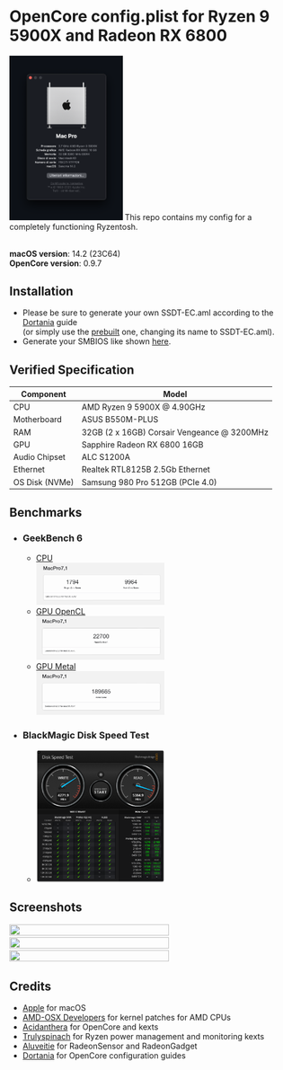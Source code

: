 # OpenCore config.plist for Ryzen 9 5900X and Radeon RX 6800



<img src="https://github.com/kvshino/ryzentosh/blob/main/screenshots/specs.png" width=40% height=40%>
This repo contains my config for a completely functioning Ryzentosh. 
<br/>
<br/>

**macOS version**: 14.2 (23C64) \
**OpenCore version**: 0.9.7 

## Installation
  - Please be sure to generate your own SSDT-EC.aml according to the <a href="https://dortania.github.io/Getting-Started-With-ACPI/Universal/ec-methods/ssdttime.html">Dortania</a> guide \
  (or simply use the <a href="https://github.com/dortania/Getting-Started-With-ACPI/blob/master/extra-files/compiled/SSDT-EC-USBX-DESKTOP.aml">prebuilt</a> one, changing its name to SSDT-EC.aml).
  - Generate your SMBIOS like shown <a href="https://dortania.github.io/OpenCore-Install-Guide/AMD/zen.html#platforminfo">here</a>.

## Verified Specification

| **Component**    | **Model**                                   |
| ---------------- | ------------------------------------------- |
| CPU              | AMD Ryzen 9 5900X @ 4.90GHz                 |
| Motherboard      | ASUS B550M-PLUS                             |
| RAM              | 32GB (2 x 16GB) Corsair Vengeance @ 3200MHz |
| GPU              | Sapphire Radeon RX 6800 16GB                |
| Audio Chipset    | ALC S1200A                                  |
| Ethernet         | Realtek RTL8125B 2.5Gb Ethernet             |
| OS Disk (NVMe)   | Samsung 980 Pro 512GB (PCIe 4.0)            |

## Benchmarks

- ### GeekBench 6
  - [CPU](https://browser.geekbench.com/v6/cpu/4041508)
    <br/>
    <img src="https://github.com/kvshino/ryzentosh/blob/main/screenshots/geekbench_cpu.png" width=50% height=50%>
  - [GPU OpenCL](https://browser.geekbench.com/v6/compute/1461431)
    <br/>
    <img src="https://github.com/kvshino/ryzentosh/blob/main/screenshots/geekbench_opencl.png" width=50% height=50%>
  - [GPU Metal](https://browser.geekbench.com/v6/compute/1461447)
    <br/>
    <img src="https://github.com/kvshino/ryzentosh/blob/main/screenshots/geekbench_metal.png" width=50% height=50%>

- ### BlackMagic Disk Speed Test
  - <img src="https://github.com/kvshino/ryzentosh/blob/main/screenshots/DiskSpeedTest.png" width=50% height=50%>

## Screenshots
  <img src="https://github.com/kvshino/ryzentosh/blob/main/screenshots/desktop_1.png" width=75% height=75%>
  <img src="https://github.com/kvshino/ryzentosh/blob/main/screenshots/desktop_2.png" width=75% height=75%>
  <img src="https://github.com/kvshino/ryzentosh/blob/main/screenshots/desktop_3.png" width=75% height=75%>
  
## Credits

- [Apple](https://apple.com) for macOS
- [AMD-OSX Developers](https://github.com/AMD-OSX) for kernel patches for AMD CPUs
- [Acidanthera](https://github.com/acidanthera) for OpenCore and kexts
- [Trulyspinach](https://github.com/trulyspinach) for Ryzen power management and monitoring kexts
- [Aluveitie](https://github.com/aluveitie) for RadeonSensor and RadeonGadget
- [Dortania](https://github.com/dortania) for OpenCore configuration guides
